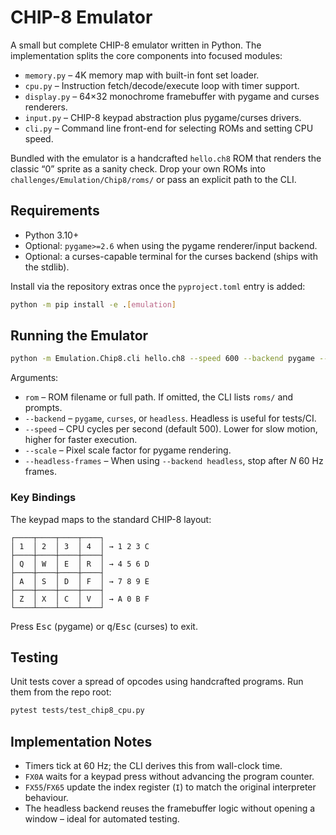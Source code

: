 # CHIP-8 Emulator

A small but complete CHIP-8 emulator written in Python. The implementation splits the core components into focused modules:

- `memory.py` – 4K memory map with built-in font set loader.
- `cpu.py` – Instruction fetch/decode/execute loop with timer support.
- `display.py` – 64×32 monochrome framebuffer with pygame and curses renderers.
- `input.py` – CHIP-8 keypad abstraction plus pygame/curses drivers.
- `cli.py` – Command line front-end for selecting ROMs and setting CPU speed.

Bundled with the emulator is a handcrafted `hello.ch8` ROM that renders the classic “0” sprite as a sanity check. Drop your own ROMs into `challenges/Emulation/Chip8/roms/` or pass an explicit path to the CLI.

## Requirements

- Python 3.10+
- Optional: `pygame>=2.6` when using the pygame renderer/input backend.
- Optional: a curses-capable terminal for the curses backend (ships with the stdlib).

Install via the repository extras once the `pyproject.toml` entry is added:

```bash
python -m pip install -e .[emulation]
```

## Running the Emulator

```bash
python -m Emulation.Chip8.cli hello.ch8 --speed 600 --backend pygame --scale 16
```

Arguments:

- `rom` – ROM filename or full path. If omitted, the CLI lists `roms/` and prompts.
- `--backend` – `pygame`, `curses`, or `headless`. Headless is useful for tests/CI.
- `--speed` – CPU cycles per second (default 500). Lower for slow motion, higher for faster execution.
- `--scale` – Pixel scale factor for pygame rendering.
- `--headless-frames` – When using `--backend headless`, stop after *N* 60 Hz frames.

### Key Bindings

The keypad maps to the standard CHIP-8 layout:

```
┌────┬────┬────┬────┐
│ 1  │ 2  │ 3  │ 4  │ → 1 2 3 C
├────┼────┼────┼────┤
│ Q  │ W  │ E  │ R  │ → 4 5 6 D
├────┼────┼────┼────┤
│ A  │ S  │ D  │ F  │ → 7 8 9 E
├────┼────┼────┼────┤
│ Z  │ X  │ C  │ V  │ → A 0 B F
└────┴────┴────┴────┘
```

Press <kbd>Esc</kbd> (pygame) or <kbd>q</kbd>/<kbd>Esc</kbd> (curses) to exit.

## Testing

Unit tests cover a spread of opcodes using handcrafted programs. Run them from the repo root:

```bash
pytest tests/test_chip8_cpu.py
```

## Implementation Notes

- Timers tick at 60 Hz; the CLI derives this from wall-clock time.
- `FX0A` waits for a keypad press without advancing the program counter.
- `FX55`/`FX65` update the index register (`I`) to match the original interpreter behaviour.
- The headless backend reuses the framebuffer logic without opening a window – ideal for automated testing.
